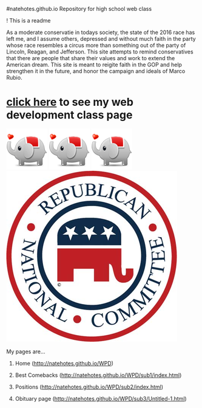 #natehotes.github.io
Repository for high school web class

! This is a readme

As a moderate conservatie in todays society, the state of the 2016 race has left me, and I assume others, depressed and without much faith in the party whose race resembles a circus more than something out of the party of Lincoln, Reagan, and Jefferson. This site attempts to remind conservatives that there are people that share their values and work to extend the American dream. This site is meant to reigite faith in the GOP and help strengthen it in the future, and honor the campaign and ideals of Marco Rubio.  
# [click here](http://natehotes.github.io/WPD) to see my  web development class page

<img src="2f1d5d462fb7623e6972d329aa400efa.png">
<img src="2f1d5d462fb7623e6972d329aa400efa.png">
<img src="2f1d5d462fb7623e6972d329aa400efa.png">
<img src="122266-004-4FE286BB.jpg">

My pages are...

1.	Home (http://natehotes.github.io/WPD)

2.	Best Comebacks (http://natehotes.github.io/WPD/sub1/index.html)

3.	Positions (http://natehotes.github.io/WPD/sub2/index.html)

4.	 Obituary page (http://natehotes.github.io/WPD/sub3/Untitled-1.html)
